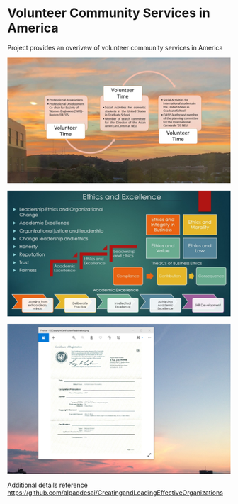 # Volunteer Community Services in America

Project provides an overivew of volunteer community services in America

![image](VolunteerandCommunityService.jpg)

![image](Ethics.jpg)

![image](USCopyrightCertificate.png)

Additional details reference https://github.com/alpaddesai/CreatingandLeadingEffectiveOrganizations
